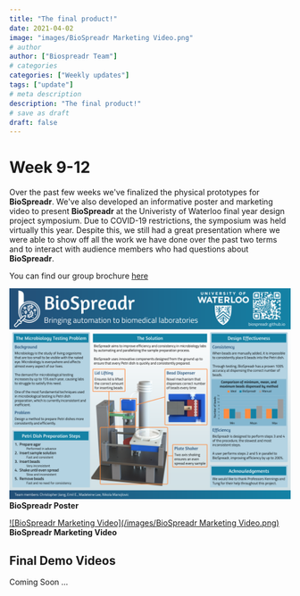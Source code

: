 ```yaml
---
title: "The final product!"
date: 2021-04-02
image: "images/BioSpreadr Marketing Video.png"
# author
author: ["Biospreadr Team"]
# categories
categories: ["Weekly updates"]
tags: ["update"]
# meta description
description: "The final product!"
# save as draft
draft: false
---
```


# Week 9-12

Over the past few weeks we've finalized the physical prototypes for **BioSpreadr**. We've also developed an informative poster and marketing video to present **BioSpreadr** at the Univeristy of Waterloo final year design project symposium. Due to COVID-19 restrictions, the symposium was held virtually this year. Despite this, we still had a great presentation where we were able to show off all the work we have done over the past two terms and to interact with audience members who had questions about **BioSpreadr**.

You can find our group brochure [here](https://www.eng.uwaterloo.ca/2021-capstone-design/mechatronics/participants-6/)

![Poster](/images/group_33_poster.png)
**BioSpreadr Poster**

[![BioSpreadr Marketing Video](/images/BioSpreadr Marketing Video.png)](https://youtu.be/LVYpqveWw-E)
**BioSpreadr Marketing Video**

## Final Demo Videos
Coming Soon ...


